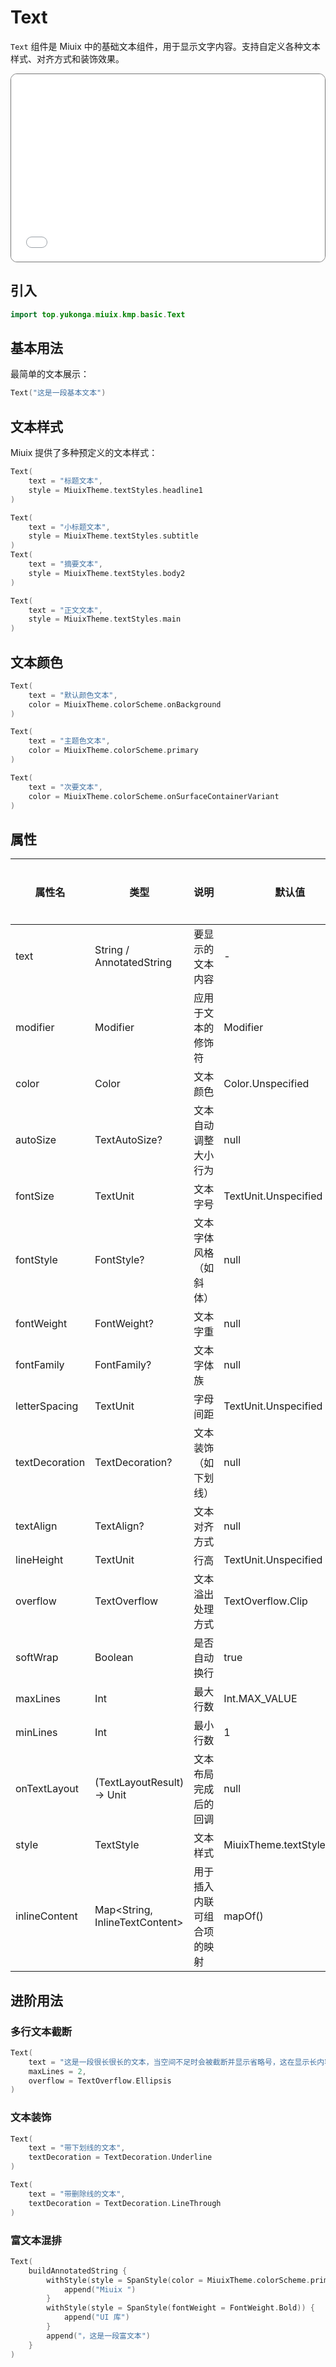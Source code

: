 # Text

`Text` 组件是 Miuix 中的基础文本组件，用于显示文字内容。支持自定义各种文本样式、对齐方式和装饰效果。

<div style="position: relative; max-width: 700px; height: 300px; border-radius: 10px; overflow: hidden; border: 1px solid #777;">
    <iframe id="demoIframe" style="position: absolute; top: 0; left: 0; width: 100%; height: 100%; border: none;" src="../../compose/index.html?id=text" title="Demo" allow="accelerometer; autoplay; clipboard-write; encrypted-media; gyroscope; picture-in-picture; web-share" referrerpolicy="strict-origin-when-cross-origin"></iframe>
</div>

## 引入

```kotlin
import top.yukonga.miuix.kmp.basic.Text
```

## 基本用法

最简单的文本展示：

```kotlin
Text("这是一段基本文本")
```

## 文本样式

Miuix 提供了多种预定义的文本样式：

```kotlin
Text(
    text = "标题文本",
    style = MiuixTheme.textStyles.headline1
)

Text(
    text = "小标题文本",
    style = MiuixTheme.textStyles.subtitle
)
Text(
    text = "摘要文本",
    style = MiuixTheme.textStyles.body2
)

Text(
    text = "正文文本",
    style = MiuixTheme.textStyles.main
)

```

## 文本颜色

```kotlin
Text(
    text = "默认颜色文本",
    color = MiuixTheme.colorScheme.onBackground
)

Text(
    text = "主题色文本",
    color = MiuixTheme.colorScheme.primary
)

Text(
    text = "次要文本",
    color = MiuixTheme.colorScheme.onSurfaceContainerVariant
)
```

## 属性

| 属性名         | 类型                           | 说明                       | 默认值                     | 是否必须 |
| -------------- | ------------------------------ | -------------------------- | -------------------------- | -------- |
| text           | String / AnnotatedString       | 要显示的文本内容           | -                          | 是       |
| modifier       | Modifier                       | 应用于文本的修饰符         | Modifier                   | 否       |
| color          | Color                          | 文本颜色                   | Color.Unspecified          | 否       |
| autoSize       | TextAutoSize?                  | 文本自动调整大小行为       | null                       | 否       |
| fontSize       | TextUnit                       | 文本字号                   | TextUnit.Unspecified       | 否       |
| fontStyle      | FontStyle?                     | 文本字体风格（如斜体）     | null                       | 否       |
| fontWeight     | FontWeight?                    | 文本字重                   | null                       | 否       |
| fontFamily     | FontFamily?                    | 文本字体族                 | null                       | 否       |
| letterSpacing  | TextUnit                       | 字母间距                   | TextUnit.Unspecified       | 否       |
| textDecoration | TextDecoration?                | 文本装饰（如下划线）       | null                       | 否       |
| textAlign      | TextAlign?                     | 文本对齐方式               | null                       | 否       |
| lineHeight     | TextUnit                       | 行高                       | TextUnit.Unspecified       | 否       |
| overflow       | TextOverflow                   | 文本溢出处理方式           | TextOverflow.Clip          | 否       |
| softWrap       | Boolean                        | 是否自动换行               | true                       | 否       |
| maxLines       | Int                            | 最大行数                   | Int.MAX_VALUE              | 否       |
| minLines       | Int                            | 最小行数                   | 1                          | 否       |
| onTextLayout   | (TextLayoutResult) -> Unit     | 文本布局完成后的回调       | null                       | 否       |
| style          | TextStyle                      | 文本样式                   | MiuixTheme.textStyles.main | 否       |
| inlineContent  | Map<String, InlineTextContent> | 用于插入内联可组合项的映射 | mapOf()                    | 否       |

## 进阶用法

### 多行文本截断

```kotlin
Text(
    text = "这是一段很长很长的文本，当空间不足时会被截断并显示省略号，这在显示长内容摘要时很有用。",
    maxLines = 2,
    overflow = TextOverflow.Ellipsis
)
```

### 文本装饰

```kotlin
Text(
    text = "带下划线的文本",
    textDecoration = TextDecoration.Underline
)

Text(
    text = "带删除线的文本",
    textDecoration = TextDecoration.LineThrough
)
```

### 富文本混排

```kotlin
Text(
    buildAnnotatedString {
        withStyle(style = SpanStyle(color = MiuixTheme.colorScheme.primary)) {
            append("Miuix ")
        }
        withStyle(style = SpanStyle(fontWeight = FontWeight.Bold)) {
            append("UI 库")
        }
        append("，这是一段富文本")
    }
)
```
